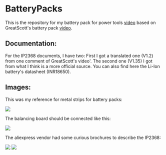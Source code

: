 # BatteryPacks

This is the repository for my battery pack for power tools [video](https://www.youtube.com/watch?v=WssWzOCJupA) based on GreatScott's battery pack [video](https://www.youtube.com/watch?app=desktop&v=_WI9Nwqvplo).

## Documentation:

For the IP2368 documents, I have two: First I got a translated one (V1.2) from one comment of GreatScott's video'. The second one (V1.35) I got from what I think is a more official source.
You can also find here the Li-Ion battery's datasheet (INR18650).

## Images:

This was my reference for metal strips for battery packs:

![](imgs/metal_strips.png)

The balancing board should be connected like this:

![](imgs/balance.jpg)

The aliexpress vendor had some curious brochures to describe the IP2368:

![](imgs/ali1.jpg)
![](imgs/ali2.jpg)
